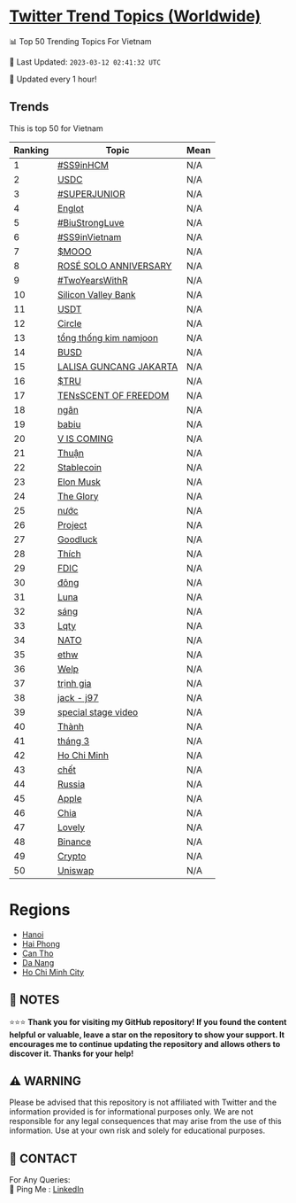 [Twitter Trend Topics (Worldwide)](https://github.com/ErcinDedeoglu/Twitter-Trend-Topics)
==========


📊 Top 50 Trending Topics For Vietnam

📆 Last Updated: `2023-03-12 02:41:32 UTC`

🔧 Updated every 1 hour!


## Trends

This is top 50 for Vietnam

| Ranking | Topic | Mean |
| ------- | ------------ | ------------ |
| 1 | [#SS9inHCM](http://twitter.com/search?q=%23SS9inHCM) | N/A |
| 2 | [USDC](http://twitter.com/search?q=USDC) | N/A |
| 3 | [#SUPERJUNIOR](http://twitter.com/search?q=%23SUPERJUNIOR) | N/A |
| 4 | [Englot](http://twitter.com/search?q=Englot) | N/A |
| 5 | [#BiuStrongLuve](http://twitter.com/search?q=%23BiuStrongLuve) | N/A |
| 6 | [#SS9inVietnam](http://twitter.com/search?q=%23SS9inVietnam) | N/A |
| 7 | [$MOOO](http://twitter.com/search?q=%24MOOO) | N/A |
| 8 | [ROSÉ SOLO ANNIVERSARY](http://twitter.com/search?q=ROS%c3%89+SOLO+ANNIVERSARY) | N/A |
| 9 | [#TwoYearsWithR](http://twitter.com/search?q=%23TwoYearsWithR) | N/A |
| 10 | [Silicon Valley Bank](http://twitter.com/search?q=Silicon+Valley+Bank) | N/A |
| 11 | [USDT](http://twitter.com/search?q=USDT) | N/A |
| 12 | [Circle](http://twitter.com/search?q=Circle) | N/A |
| 13 | [tổng thống kim namjoon](http://twitter.com/search?q=t%e1%bb%95ng+th%e1%bb%91ng+kim+namjoon) | N/A |
| 14 | [BUSD](http://twitter.com/search?q=BUSD) | N/A |
| 15 | [LALISA GUNCANG JAKARTA](http://twitter.com/search?q=LALISA+GUNCANG+JAKARTA) | N/A |
| 16 | [$TRU](http://twitter.com/search?q=%24TRU) | N/A |
| 17 | [TENsSCENT OF FREEDOM](http://twitter.com/search?q=TENsSCENT+OF+FREEDOM) | N/A |
| 18 | [ngân](http://twitter.com/search?q=ng%c3%a2n) | N/A |
| 19 | [babiu](http://twitter.com/search?q=babiu) | N/A |
| 20 | [V IS COMING](http://twitter.com/search?q=V+IS+COMING) | N/A |
| 21 | [Thuận](http://twitter.com/search?q=Thu%e1%ba%adn) | N/A |
| 22 | [Stablecoin](http://twitter.com/search?q=Stablecoin) | N/A |
| 23 | [Elon Musk](http://twitter.com/search?q=Elon+Musk) | N/A |
| 24 | [The Glory](http://twitter.com/search?q=The+Glory) | N/A |
| 25 | [nước](http://twitter.com/search?q=n%c6%b0%e1%bb%9bc) | N/A |
| 26 | [Project](http://twitter.com/search?q=Project) | N/A |
| 27 | [Goodluck](http://twitter.com/search?q=Goodluck) | N/A |
| 28 | [Thích](http://twitter.com/search?q=Th%c3%adch) | N/A |
| 29 | [FDIC](http://twitter.com/search?q=FDIC) | N/A |
| 30 | [đông](http://twitter.com/search?q=%c4%91%c3%b4ng) | N/A |
| 31 | [Luna](http://twitter.com/search?q=Luna) | N/A |
| 32 | [sáng](http://twitter.com/search?q=s%c3%a1ng) | N/A |
| 33 | [Lqty](http://twitter.com/search?q=Lqty) | N/A |
| 34 | [NATO](http://twitter.com/search?q=NATO) | N/A |
| 35 | [ethw](http://twitter.com/search?q=ethw) | N/A |
| 36 | [Welp](http://twitter.com/search?q=Welp) | N/A |
| 37 | [trịnh gia](http://twitter.com/search?q=tr%e1%bb%8bnh+gia) | N/A |
| 38 | [jack - j97](http://twitter.com/search?q=jack+-+j97) | N/A |
| 39 | [special stage video](http://twitter.com/search?q=special+stage+video) | N/A |
| 40 | [Thành](http://twitter.com/search?q=Th%c3%a0nh) | N/A |
| 41 | [tháng 3](http://twitter.com/search?q=th%c3%a1ng+3) | N/A |
| 42 | [Ho Chi Minh](http://twitter.com/search?q=Ho+Chi+Minh) | N/A |
| 43 | [chết](http://twitter.com/search?q=ch%e1%ba%bft) | N/A |
| 44 | [Russia](http://twitter.com/search?q=Russia) | N/A |
| 45 | [Apple](http://twitter.com/search?q=Apple) | N/A |
| 46 | [Chia](http://twitter.com/search?q=Chia) | N/A |
| 47 | [Lovely](http://twitter.com/search?q=Lovely) | N/A |
| 48 | [Binance](http://twitter.com/search?q=Binance) | N/A |
| 49 | [Crypto](http://twitter.com/search?q=Crypto) | N/A |
| 50 | [Uniswap](http://twitter.com/search?q=Uniswap) | N/A |



# Regions

* [Hanoi](</Vietnam/Hanoi.md>)
* [Hai Phong](</Vietnam/Hai Phong.md>)
* [Can Tho](</Vietnam/Can Tho.md>)
* [Da Nang](</Vietnam/Da Nang.md>)
* [Ho Chi Minh City](</Vietnam/Ho Chi Minh City.md>)



## 📝 NOTES

⭐⭐⭐ **Thank you for visiting my GitHub repository! If you found the content helpful or valuable, leave a star on the repository to show your support. It encourages me to continue updating the repository and allows others to discover it. Thanks for your help!**


## ⚠️ WARNING

Please be advised that this repository is not affiliated with Twitter and the information provided is for informational purposes only. We are not responsible for any legal consequences that may arise from the use of this information. Use at your own risk and solely for educational purposes.


## 📨 CONTACT

 For Any Queries:  
            🏓 Ping Me : [LinkedIn](https://www.linkedin.com/in/ercindedeoglu/)

